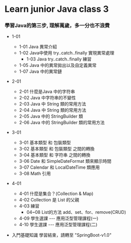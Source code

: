 # Learn junior Java class 3
### 學習Java的第三步, 理解萬歲，多一分也不浪費
- 1-01
    - 1-01 Java 異常介紹
    - 1-02 Java中使用 try..catch..finally 實現異常處理
      - 1-03 Java try..catch..finally 練習
    - 1-05 Java 中的異常拋出以及自定義異常
    - 1-07 Java 中的異常鏈
- 2-01
    - 2-01 什麼是Java 中的字符串
    - 2-02 Java 中字符串的不變性
    - 2-03 Java 中 String 類的常用方法
    - 2-04 Java 中 String 類的常用方法
    - 2-05 Java 中的 StringBuilder 類
    - 2-06 Java 中的 StringBuilder 類的常用方法
- 3-01
    - 3-01 基本類型 和 包裝類型
    - 3-02 基本類型 和 包裝類型 之間的轉換
    - 3-04 基本類型 和 字符串 之間的轉換
    - 3-06 Date 和 SimpleDateFormat 類來顯示時間
    - 3-07 Calendar 和 LocalDateTime 類應用 
    - 3-08 Math 引用
- 4-01
  - 4-01 什麼是集合？(Collection & Map)
  - 4-02 Collection 是 List 的父親
  - 4-03 練習
    - 04~08 List的方法 add、set、for、remove(CRUD)
  - 4-09 學生選課 --- 應用泛型管理課程(一)
  - 4-10 學生選課 --- 應用泛型管理課程(二)

- 入門基礎知識 學習結束，請轉至 "SpringBoot-v1.0"
